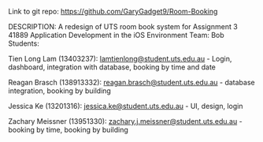 Link to git repo: https://github.com/GaryGadget9/Room-Booking

DESCRIPTION: A redesign of UTS room book system for Assignment 3 41889 Application Development in the iOS Environment
Team: Bob
Students: 

Tien Long Lam (13403237): lamtienlong@student.uts.edu.au - Login, dashboard, integration with database, booking by time and date

Reagan Brasch (138913332): reagan.brasch@student.uts.edu.au - database integration, booking by building

Jessica Ke (13201316): jessica.ke@student.uts.edu.au - UI, design, login 

Zachary Meissner (13951330): zachary.j.meissner@student.uts.edu.au - booking by time, booking by building

